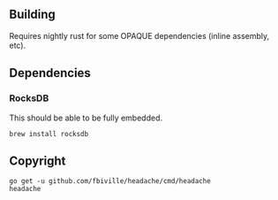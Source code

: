 
## Building

Requires nightly rust for some OPAQUE dependencies (inline assembly, etc).


## Dependencies

### RocksDB

This should be able to be fully embedded.

    brew install rocksdb

## Copyright

    go get -u github.com/fbiville/headache/cmd/headache
    headache

